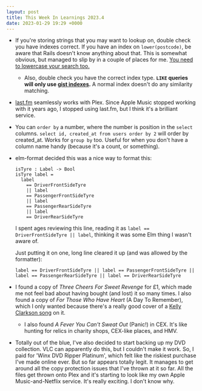 ```yaml
---
layout: post
title: This Week In Learnings 2023.4
date: 2023-01-29 19:29 +0000
---
```


* If you're storing strings that you may want to lookup on, double check you have indexes correct. If you have an index on `lower(postcode)`, be aware that Rails doesn't know anything about that. This is somewhat obvious, but managed to slip by in a couple of places for me. [You need to lowercase your search too.](https://stackoverflow.com/a/15245691/48970)
  * Also, double check you have the correct index type. **`LIKE` queries will only use [gist indexes][gist].** A normal index doesn't do any similarity matching.
* [last.fm](https://www.last.fm/user/haikushane) seamlessly works with Plex. Since Apple Music stopped working with it years ago, I stopped using last.fm, but I think it's a brilliant service.
* You can `order by` a number, where the number is position in the `select` columns. `select id, created_at from users order by 2` will order by created_at. Works for `group by` too. Useful for when you don't have a column name handy (because it's a count, or something).
* elm-format decided this was a nice way to format this:
  ```
  isTyre : Label -> Bool
  isTyre label =
    label
      == DriverFrontSideTyre
      || label
      == PassengerFrontSideTyre
      || label
      == PassengerRearSideTyre
      || label
      == DriverRearSideTyre
   ```
  
  I spent ages reviewing this line, reading it as `label == DriverFrontSideTyre || label`, thinking it was some Elm thing I wasn't aware of.
  
  Just putting it on one, long line cleared it up (and was allowed by the formatter):
  
  ```
  label == DriverFrontSideTyre || label == PassengerFrontSideTyre || label == PassengerRearSideTyre || label == DriverRearSideTyre
  ```
* I found a copy of _Three Cheers For Sweet Revenge_ for £1, which made me not feel bad about having bought (and lost) it so many times. I also found a copy of _For Those Who Have Heart_ (A Day To Remember), which I only wanted because there's a really good cover of a [Kelly Clarkson song] on it.
  * I also found _A Fever You Can't Sweat Out_ (Panic!) in CEX. It's like hunting for relics in charity shops, CEX-like places, and HMV.
* Totally out of the blue, I've also decided to start backing up my DVD collection. VLC can apparently do this, but I couldn't make it work. So, I paid for  'Winx DVD Ripper Platinum', which felt like the riskiest purchase I've made online ever. But so far appears totally legit. It manages to get around all the copy protection issues that I've thrown at it so far. All the files get thrown onto Plex and it's starting to look like my own Apple Music-and-Netflix service. It's really exciting. I don't know why.

[gist]: https://www.postgresql.org/docs/current/pgtrgm.html#id-1.11.7.44.8
[Kelly Clarkson song]: https://www.youtube.com/watch?v=Gy4Uq86QbaE
